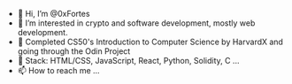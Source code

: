 - 👋 Hi, I’m @0xFortes
- 👀 I’m interested in crypto and software development, mostly web development.
- 🌱 Completed CS50's Introduction to Computer Science by HarvardX and going through the Odin Project
- 💞️ Stack: HTML/CSS, JavaScript, React, Python, Solidity, C ...
- 📫 How to reach me ... 

<!---
juddilio/juddilio is a ✨ special ✨ repository because its `README.md` (this file) appears on your GitHub profile.
You can click the Preview link to take a look at your changes.
--->
